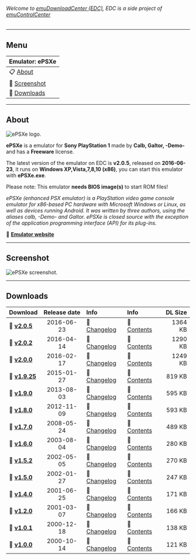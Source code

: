 ###### Welcome to [emuDownloadCenter (EDC)](https://github.com/PhoenixInteractiveNL/emuDownloadCenter/wiki/), EDC is a side project of [emuControlCenter](https://github.com/PhoenixInteractiveNL/emuControlCenter/wiki/)
***
## Menu
| **Emulator: ePSXe** |
|:---------|
| :clipboard: [About](#about) |
| :sunrise: [Screenshot](#screenshot) |
| :floppy_disk: [Downloads](#downloads) |
***
## About
![](https://github.com/PhoenixInteractiveNL/emuDownloadCenter/wiki/images_emulator/epsxe_logo_200.jpg "ePSXe logo.")

**ePSXe** is a emulator for **Sony PlayStation 1** made by **Calb, Galtor, -Demo-** and has a **Freeware** license.

The latest version of the emulator on EDC is **v2.0.5**, released on **2016-06-23**, it runs on **Windows XP,Vista,7,8,10 (x86)**, you can start this emulator with **ePSXe.exe**.

Please note: This emulator **needs BIOS image(s)** to start ROM files!

_ePSXe (enhanced PSX emulator) is a PlayStation video game console emulator for x86-based PC hardware with Microsoft Windows or Linux, as well as devices running Android. It was written by three authors, using the aliases calb, -Demo- and Galtor. ePSXe is closed source with the exception of the application programming interface (API) for its plug-ins._

:link: [**Emulator website**](http://www.epsxe.com/)
***
## Screenshot
![](https://raw.githubusercontent.com/PhoenixInteractiveNL/emuDownloadCenter/master/hooks/epsxe/screen.jpg "ePSXe screenshot.")
***
## Downloads
| Download | Release date  | Info       | Info       | DL Size    |
|:---------|:-------------:|:-----------|:-----------|-----------:|
| :floppy_disk: [**v2.0.5**](https://github.com/PhoenixInteractiveNL/edc-repo0001/raw/master/epsxe/2.0.5.7z) | 2016-06-23 | :page_facing_up: [Changelog](https://github.com/PhoenixInteractiveNL/edc-repo0001/blob/master/epsxe/2.0.5_changelog.txt) | :mag_right: [Contents](https://github.com/PhoenixInteractiveNL/edc-repo0001/blob/master/epsxe/2.0.5_contents.txt) | 1364 KB |
| :floppy_disk: [**v2.0.2**](https://github.com/PhoenixInteractiveNL/edc-repo0001/raw/master/epsxe/2.0.2.7z) | 2016-04-14 | :page_facing_up: [Changelog](https://github.com/PhoenixInteractiveNL/edc-repo0001/blob/master/epsxe/2.0.2_changelog.txt) | :mag_right: [Contents](https://github.com/PhoenixInteractiveNL/edc-repo0001/blob/master/epsxe/2.0.2_contents.txt) | 1290 KB |
| :floppy_disk: [**v2.0.0**](https://github.com/PhoenixInteractiveNL/edc-repo0001/raw/master/epsxe/2.0.0.7z) | 2016-02-17 | :page_facing_up: [Changelog](https://github.com/PhoenixInteractiveNL/edc-repo0001/blob/master/epsxe/2.0.0_changelog.txt) | :mag_right: [Contents](https://github.com/PhoenixInteractiveNL/edc-repo0001/blob/master/epsxe/2.0.0_contents.txt) | 1249 KB |
| :floppy_disk: [**v1.9.25**](https://github.com/PhoenixInteractiveNL/edc-repo0001/raw/master/epsxe/1.9.25.7z) | 2015-01-27 | :page_facing_up: [Changelog](https://github.com/PhoenixInteractiveNL/edc-repo0001/blob/master/epsxe/1.9.25_changelog.txt) | :mag_right: [Contents](https://github.com/PhoenixInteractiveNL/edc-repo0001/blob/master/epsxe/1.9.25_contents.txt) | 819 KB |
| :floppy_disk: [**v1.9.0**](https://github.com/PhoenixInteractiveNL/edc-repo0001/raw/master/epsxe/1.9.0.7z) | 2013-08-03 | :page_facing_up: [Changelog](https://github.com/PhoenixInteractiveNL/edc-repo0001/blob/master/epsxe/1.9.0_changelog.txt) | :mag_right: [Contents](https://github.com/PhoenixInteractiveNL/edc-repo0001/blob/master/epsxe/1.9.0_contents.txt) | 595 KB |
| :floppy_disk: [**v1.8.0**](https://github.com/PhoenixInteractiveNL/edc-repo0001/raw/master/epsxe/1.8.0.7z) | 2012-11-09 | :page_facing_up: [Changelog](https://github.com/PhoenixInteractiveNL/edc-repo0001/blob/master/epsxe/1.8.0_changelog.txt) | :mag_right: [Contents](https://github.com/PhoenixInteractiveNL/edc-repo0001/blob/master/epsxe/1.8.0_contents.txt) | 593 KB |
| :floppy_disk: [**v1.7.0**](https://github.com/PhoenixInteractiveNL/edc-repo0001/raw/master/epsxe/1.7.0.7z) | 2008-05-24 | :page_facing_up: [Changelog](https://github.com/PhoenixInteractiveNL/edc-repo0001/blob/master/epsxe/1.7.0_changelog.txt) | :mag_right: [Contents](https://github.com/PhoenixInteractiveNL/edc-repo0001/blob/master/epsxe/1.7.0_contents.txt) | 489 KB |
| :floppy_disk: [**v1.6.0**](https://github.com/PhoenixInteractiveNL/edc-repo0001/raw/master/epsxe/1.6.0.7z) | 2003-08-04 | :page_facing_up: [Changelog](https://github.com/PhoenixInteractiveNL/edc-repo0001/blob/master/epsxe/1.6.0_changelog.txt) | :mag_right: [Contents](https://github.com/PhoenixInteractiveNL/edc-repo0001/blob/master/epsxe/1.6.0_contents.txt) | 280 KB |
| :floppy_disk: [**v1.5.2**](https://github.com/PhoenixInteractiveNL/edc-repo0001/raw/master/epsxe/1.5.2.7z) | 2002-05-05 | :page_facing_up: [Changelog](https://github.com/PhoenixInteractiveNL/edc-repo0001/blob/master/epsxe/1.5.2_changelog.txt) | :mag_right: [Contents](https://github.com/PhoenixInteractiveNL/edc-repo0001/blob/master/epsxe/1.5.2_contents.txt) | 270 KB |
| :floppy_disk: [**v1.5.0**](https://github.com/PhoenixInteractiveNL/edc-repo0001/raw/master/epsxe/1.5.0.7z) | 2002-01-27 | :page_facing_up: [Changelog](https://github.com/PhoenixInteractiveNL/edc-repo0001/blob/master/epsxe/1.5.0_changelog.txt) | :mag_right: [Contents](https://github.com/PhoenixInteractiveNL/edc-repo0001/blob/master/epsxe/1.5.0_contents.txt) | 247 KB |
| :floppy_disk: [**v1.4.0**](https://github.com/PhoenixInteractiveNL/edc-repo0001/raw/master/epsxe/1.4.0.7z) | 2001-06-25 | :page_facing_up: [Changelog](https://github.com/PhoenixInteractiveNL/edc-repo0001/blob/master/epsxe/1.4.0_changelog.txt) | :mag_right: [Contents](https://github.com/PhoenixInteractiveNL/edc-repo0001/blob/master/epsxe/1.4.0_contents.txt) | 171 KB |
| :floppy_disk: [**v1.2.0**](https://github.com/PhoenixInteractiveNL/edc-repo0001/raw/master/epsxe/1.2.0.7z) | 2001-03-07 | :page_facing_up: [Changelog](https://github.com/PhoenixInteractiveNL/edc-repo0001/blob/master/epsxe/1.2.0_changelog.txt) | :mag_right: [Contents](https://github.com/PhoenixInteractiveNL/edc-repo0001/blob/master/epsxe/1.2.0_contents.txt) | 166 KB |
| :floppy_disk: [**v1.0.1**](https://github.com/PhoenixInteractiveNL/edc-repo0001/raw/master/epsxe/1.0.1.7z) | 2000-12-18 | :page_facing_up: [Changelog](https://github.com/PhoenixInteractiveNL/edc-repo0001/blob/master/epsxe/1.0.1_changelog.txt) | :mag_right: [Contents](https://github.com/PhoenixInteractiveNL/edc-repo0001/blob/master/epsxe/1.0.1_contents.txt) | 138 KB |
| :floppy_disk: [**v1.0.0**](https://github.com/PhoenixInteractiveNL/edc-repo0001/raw/master/epsxe/1.0.0.7z) | 2000-10-14 | :page_facing_up: [Changelog](https://github.com/PhoenixInteractiveNL/edc-repo0001/blob/master/epsxe/1.0.0_changelog.txt) | :mag_right: [Contents](https://github.com/PhoenixInteractiveNL/edc-repo0001/blob/master/epsxe/1.0.0_contents.txt) | 121 KB |

